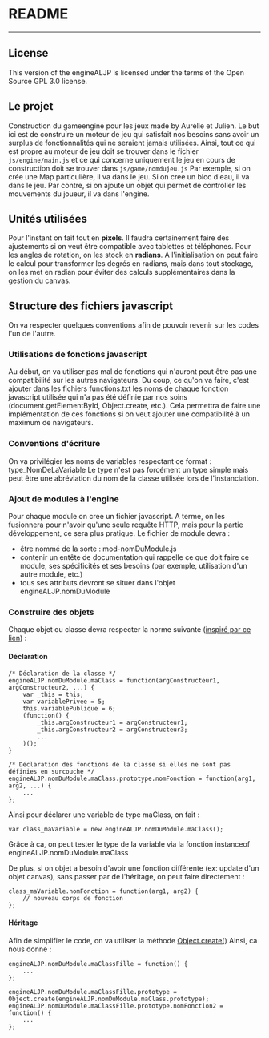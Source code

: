 # README
-------

## License

This version of the engineALJP is licensed under the terms of the Open Source GPL 3.0 license.

## Le projet

Construction du gameengine pour les jeux made by Aurélie et Julien.
Le but ici est de construire un moteur de jeu qui satisfait nos besoins sans avoir un surplus de fonctionnalités qui ne
seraient jamais utilisées. Ainsi, tout ce qui est propre au moteur de jeu doit se trouver dans le fichier `js/engine/main.js`
et ce qui concerne uniquement le jeu en cours de construction doit se trouver dans `js/game/nomdujeu.js`
Par exemple, si on crée une Map particulière, il va dans le jeu. Si on cree un bloc d'eau, il va dans le jeu. Par contre, si on ajoute
un objet qui permet de controller les mouvements du joueur, il va dans l'engine.

## Unités utilisées
Pour l'instant on fait tout en **pixels**. Il faudra certainement faire des ajustements si on veut être compatible avec tablettes et téléphones.
Pour les angles de rotation, on les stock en **radians**. A l'initialisation on peut faire le calcul pour transformer les degrés en radians, mais dans tout stockage, on les met en radian pour éviter des calculs supplémentaires dans la gestion du canvas.

## Structure des fichiers javascript
On va respecter quelques conventions afin de pouvoir revenir sur les codes l'un de l'autre.

### Utilisations de fonctions javascript
Au début, on va utiliser pas mal de fonctions qui n'auront peut être pas une compatibilité sur les autres navigateurs.
Du coup, ce qu'on va faire, c'est ajouter dans les fichiers functions.txt les noms de chaque fonction javascript utilisée qui n'a pas été définie par nos soins (document.getElementById, Object.create, etc.).
Cela permettra de faire une implémentation de ces fonctions si on veut ajouter une compatibilité à un maximum de navigateurs.

### Conventions d'écriture
On va privilégier les noms de variables respectant ce format : type_NomDeLaVariable
Le type n'est pas forcément un type simple mais peut être une abréviation du nom de la classe utilisée lors de l'instanciation.

### Ajout de modules à l'engine
Pour chaque module on cree un fichier javascript. A terme, on les fusionnera pour n'avoir qu'une seule requête HTTP, mais pour la partie
développement, ce sera plus pratique.
Le fichier de module devra :
  - être nommé de la sorte : mod-nomDuModule.js
  - contenir un entête de documentation qui rappelle ce que doit faire ce module, ses spécificités et ses besoins (par exemple, utilisation d'un autre module, etc.)
  - tous ses attributs devront se situer dans l'objet engineALJP.nomDuModule

### Construire des objets
Chaque objet ou classe devra respecter la norme suivante ([inspiré par ce lien](http://blog.xebia.fr/2013/06/10/javascript-retour-aux-bases-constructeur-prototype-et-heritage/)) :

#### Déclaration

    /* Déclaration de la classe */
    engineALJP.nomDuModule.maClass = function(argConstructeur1, argConstructeur2, ...) {
        var _this = this;
        var variablePrivee = 5;
        this.variablePublique = 6;
        (function() {
            _this.argConstructeur1 = argConstructeur1;
            _this.argConstructeur2 = argConstructeur3;
            ...
        )();
    }

    /* Déclaration des fonctions de la classe si elles ne sont pas définies en surcouche */
    engineALJP.nomDuModule.maClass.prototype.nomFonction = function(arg1, arg2, ...) {
        ...
    };

Ainsi pour déclarer une variable de type maClass, on fait :

    var class_maVariable = new engineALJP.nomDuModule.maClass();
    
Grâce à ca, on peut tester le type de la variable via la fonction instanceof engineALJP.nomDuModule.maClass

De plus, si on objet a besoin d'avoir une fonction différente (ex: update d'un objet canvas), sans passer par de l'héritage, on peut faire directement :

    class_maVariable.nomFonction = function(arg1, arg2) {
        // nouveau corps de fonction
    };

#### Héritage
Afin de simplifier le code, on va utiliser la méthode [Object.create()](https://developer.mozilla.org/en-US/docs/Web/JavaScript/Reference/Global_Objects/Object/create)
Ainsi, ca nous donne :

    engineALJP.nomDuModule.maClassFille = function() {
        ...
    };

    engineALJP.nomDuModule.maClassFille.prototype = Object.create(engineALJP.nomDuModule.maClass.prototype);
    engineALJP.nomDuModule.maClassFille.prototype.nomFonction2 = function() {
        ...
    };
